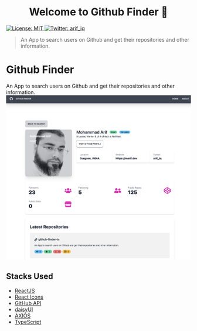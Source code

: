 <h1 align="center">Welcome to Github Finder 👋</h1>
<p>
  <a href="https://github.com/git/git-scm.com/blob/main/MIT-LICENSE.txt" target="_blank">
    <img alt="License: MIT" src="https://img.shields.io/badge/License-MIT-yellow.svg" />
  </a>
  <a href="https://twitter.com/arif_iq" target="_blank">
    <img alt="Twitter: arif_iq" src="https://img.shields.io/twitter/follow/arif_iq.svg?style=social" />
  </a>
</p>

> An App to search users on Github and get their repositories and other information.

# Github Finder
An App to search users on Github and get their repositories and other information.
![API Gateway, Lambda and DynamoDB](./src/images/github-finder-shot.png)


## Stacks Used
- [ReactJS](https://reactjs.org/)
- [React Icons](https://react-icons.github.io/react-icons/)
- [GitHub API](https://docs.github.com/en/rest)
- [daisyUI](https://daisyui.com/)
- [AXIOS](https://axios-http.com/docs/intro)
- [TypeScript](https://www.typescriptlang.org/)

## 